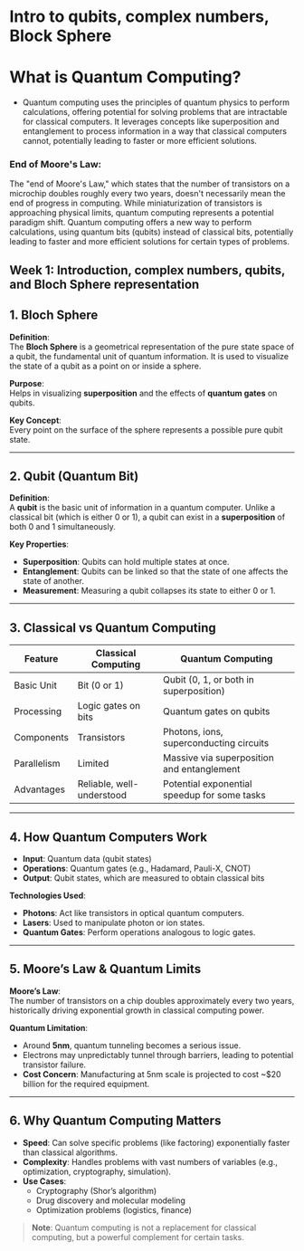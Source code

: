 # Intro to qubits, complex numbers, Block Sphere

# What is Quantum Computing?
* Quantum computing uses the principles of quantum physics to perform calculations, offering potential for solving problems that are intractable for classical computers. It leverages concepts like superposition and entanglement to process information in a way that classical computers cannot, potentially leading to faster or more efficient solutions. 

### End of Moore's Law:     
 The "end of Moore's Law," which states that the number of transistors on a microchip doubles roughly every two years, doesn't necessarily mean the end of progress in computing. While miniaturization of transistors is approaching physical limits, quantum computing represents a potential paradigm shift. Quantum computing offers a new way to perform calculations, using quantum bits (qubits) instead of classical bits, potentially leading to faster and more efficient solutions for certain types of problems.

## Week 1: Introduction, complex numbers, qubits, and Bloch Sphere representation
## 1. Bloch Sphere

**Definition**:  
The **Bloch Sphere** is a geometrical representation of the pure state space of a qubit, the fundamental unit of quantum information. It is used to visualize the state of a qubit as a point on or inside a sphere.

**Purpose**:  
Helps in visualizing **superposition** and the effects of **quantum gates** on qubits.

**Key Concept**:  
Every point on the surface of the sphere represents a possible pure qubit state.

---

## 2. Qubit (Quantum Bit)

**Definition**:  
A **qubit** is the basic unit of information in a quantum computer. Unlike a classical bit (which is either 0 or 1), a qubit can exist in a **superposition** of both 0 and 1 simultaneously.

**Key Properties**:
- **Superposition**: Qubits can hold multiple states at once.
- **Entanglement**: Qubits can be linked so that the state of one affects the state of another.
- **Measurement**: Measuring a qubit collapses its state to either 0 or 1.

---

## 3. Classical vs Quantum Computing

| Feature          | Classical Computing             | Quantum Computing                           |
|------------------|----------------------------------|----------------------------------------------|
| Basic Unit       | Bit (0 or 1)                     | Qubit (0, 1, or both in superposition)       |
| Processing       | Logic gates on bits              | Quantum gates on qubits                      |
| Components       | Transistors                      | Photons, ions, superconducting circuits      |
| Parallelism      | Limited                          | Massive via superposition and entanglement   |
| Advantages       | Reliable, well-understood        | Potential exponential speedup for some tasks |

---

## 4. How Quantum Computers Work

- **Input**: Quantum data (qubit states)
- **Operations**: Quantum gates (e.g., Hadamard, Pauli-X, CNOT)
- **Output**: Qubit states, which are measured to obtain classical bits

**Technologies Used**:
- **Photons**: Act like transistors in optical quantum computers.
- **Lasers**: Used to manipulate photon or ion states.
- **Quantum Gates**: Perform operations analogous to logic gates.

---

## 5. Moore’s Law & Quantum Limits

**Moore’s Law**:  
The number of transistors on a chip doubles approximately every two years, historically driving exponential growth in classical computing power.

**Quantum Limitation**:
- Around **5nm**, quantum tunneling becomes a serious issue.
- Electrons may unpredictably tunnel through barriers, leading to potential transistor failure.
- **Cost Concern**: Manufacturing at 5nm scale is projected to cost ~$20 billion for the required equipment.

---

## 6. Why Quantum Computing Matters

- **Speed**: Can solve specific problems (like factoring) exponentially faster than classical algorithms.
- **Complexity**: Handles problems with vast numbers of variables (e.g., optimization, cryptography, simulation).
- **Use Cases**:
  - Cryptography (Shor’s algorithm)
  - Drug discovery and molecular modeling
  - Optimization problems (logistics, finance)

> **Note**: Quantum computing is not a replacement for classical computing, but a powerful complement for certain tasks.


